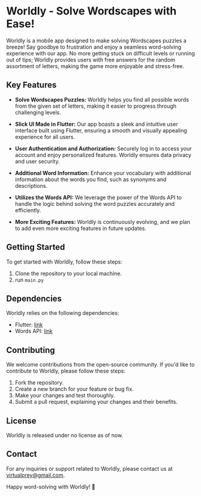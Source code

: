 # Worldly - Solve Wordscapes with Ease!

Worldly is a mobile app designed to make solving Wordscapes puzzles a breeze! Say goodbye to frustration and enjoy a seamless word-solving experience with our app. No more getting stuck on difficult levels or running out of tips; Worldly provides users with free answers for the random assortment of letters, making the game more enjoyable and stress-free.

## Key Features

- **Solve Wordscapes Puzzles:** Worldly helps you find all possible words from the given set of letters, making it easier to progress through challenging levels.

- **Slick UI Made in Flutter:** Our app boasts a sleek and intuitive user interface built using Flutter, ensuring a smooth and visually appealing experience for all users.

- **User Authentication and Authorization:** Securely log in to access your account and enjoy personalized features. Worldly ensures data privacy and user security.

- **Additional Word Information:** Enhance your vocabulary with additional information about the words you find, such as synonyms and descriptions.

- **Utilizes the Words API:** We leverage the power of the Words API to handle the logic behind solving the word puzzles accurately and efficiently.

- **More Exciting Features:** Worldly is continuously evolving, and we plan to add even more exciting features in future updates.

## Getting Started

To get started with Worldly, follow these steps:

1. Clone the repository to your local machine.
2. run `main.py`

## Dependencies

Worldly relies on the following dependencies:

- Flutter: [link](https://flutter.dev/)
- Words API: [link](https://example.com/words_api)

## Contributing

We welcome contributions from the open-source community. If you'd like to contribute to Worldly, please follow these steps:

1. Fork the repository.
2. Create a new branch for your feature or bug fix.
3. Make your changes and test thoroughly.
4. Submit a pull request, explaining your changes and their benefits.

## License

Worldly is released under no license as of now.

## Contact

For any inquiries or support related to Worldly, please contact us at virtualprey@gmail.com.

Happy word-solving with Worldly! 🎉
